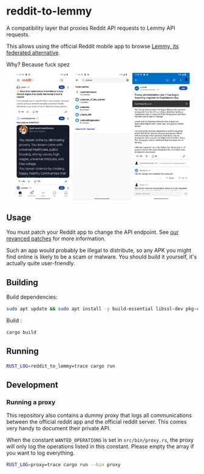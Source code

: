 # reddit-to-lemmy

A compatibility layer that proxies Reddit API requests to Lemmy API requests.

This allows using the official Reddit mobile app to browse [Lemmy, its federated alternative](https://join-lemmy.org/).

Why? Because fuck spez

<p align="center">
  <img src=".github/screenshot-home.png" alt="home feed screenshot" width="30%">
  <img src=".github/screenshot-search.png" alt="search screenshot" width="30%">
  <img src=".github/screenshot-post.png" alt="post screenshot" width="30%">
</p>

## Usage

You must patch your Reddit app to change the API endpoint. See [our revanced patches](https://github.com/Mubelotix/my-revanced-patches) for more information.

Such an app would probably be illegal to distribute, so any APK you might find online is likely to be a scam or malware. You should build it yourself, it's actually quite user-friendly.

## Building

Build dependencies:

```bash
sudo apt update && sudo apt install -y build-essential libssl-dev pkg-config
```

Build :

```bash
cargo build
```

## Running

```bash
RUST_LOG=reddit_to_lemmy=trace cargo run
```

## Development

### Running a proxy

This repository also contains a dummy proxy that logs all communications between the official reddit app and the official reddit server.
This comes very handy to document their private API.

When the constant `WANTED_OPERATIONS` is set in `src/bin/proxy.rs`, the proxy will only log the operations listed in this constant. Please empty the array if you want to log everything.

```bash
RUST_LOG=proxy=trace cargo run --bin proxy
```
